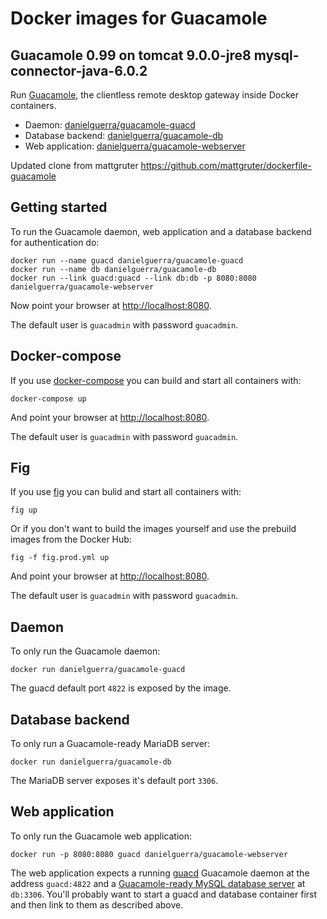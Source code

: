 # Docker images for Guacamole

## Guacamole 0.99 on tomcat 9.0.0-jre8 mysql-connector-java-6.0.2

Run [Guacamole](http://guac-dev.org/), the clientless remote desktop gateway inside Docker containers.

- Daemon: [danielguerra/guacamole-guacd](https://registry.hub.docker.com/u/danielguerra/guacamole-guacd/)
- Database backend: [danielguerra/guacamole-db](https://registry.hub.docker.com/u/danielguerra/guacamole-db/)
- Web application: [danielguerra/guacamole-webserver](https://registry.hub.docker.com/u/danielguerra/guacamole-webserver/)

Updated clone from mattgruter https://github.com/mattgruter/dockerfile-guacamole

## Getting started
To run the Guacamole daemon, web application and a database backend for authentication do:

    docker run --name guacd danielguerra/guacamole-guacd
    docker run --name db danielguerra/guacamole-db
    docker run --link guacd:guacd --link db:db -p 8080:8080 danielguerra/guacamole-webserver

Now point your browser at [http://localhost:8080](http://localhost:8080).

The default user is `guacadmin` with password `guacadmin`.


## Docker-compose
If you use [docker-compose](https://docs.docker.com/compose/) you can build and start all containers with:

    docker-compose up

And point your browser at [http://localhost:8080](http://localhost:8080).

The default user is `guacadmin` with password `guacadmin`.

## Fig
If you use [fig](http://www.fig.sh/) you can bulid and start all containers with:

    fig up

Or if you don't want to build the images yourself and use the prebuild images from the Docker Hub:

    fig -f fig.prod.yml up

And point your browser at [http://localhost:8080](http://localhost:8080).

The default user is `guacadmin` with password `guacadmin`.


## Daemon
To only run the Guacamole daemon:

    docker run danielguerra/guacamole-guacd

The guacd default port `4822` is exposed by the image.


## Database backend
To only run a Guacamole-ready MariaDB server:

    docker run danielguerra/guacamole-db

The MariaDB server exposes it's default port `3306`.


## Web application
To only run the Guacamole web application:

    docker run -p 8080:8080 guacd danielguerra/guacamole-webserver

The web application expects a running [guacd](https://github.com/danielguerra/dockerfile-guacamole/tree/master/guacd) Guacamole daemon at the address `guacd:4822` and a [Guacamole-ready MySQL database server](https://github.com/danielguerra/dockerfile-guacamole/tree/master/db) at `db:3306`.
You'll probably want to start a guacd and database container first and then link to them as described above.
